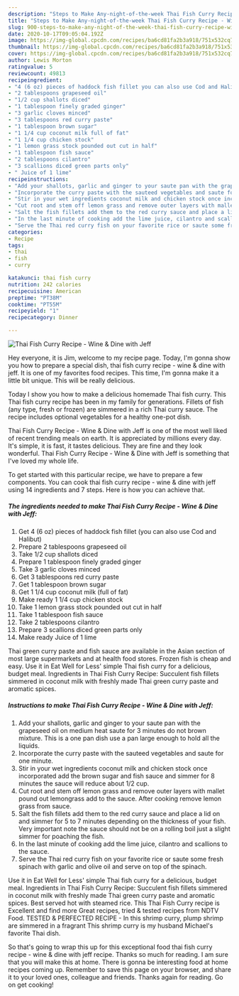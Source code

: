 ```yaml
---
description: "Steps to Make Any-night-of-the-week Thai Fish Curry Recipe - Wine &amp;amp; Dine with Jeff"
title: "Steps to Make Any-night-of-the-week Thai Fish Curry Recipe - Wine &amp;amp; Dine with Jeff"
slug: 900-steps-to-make-any-night-of-the-week-thai-fish-curry-recipe-wine-and-amp-dine-with-jeff
date: 2020-10-17T09:05:04.192Z
image: https://img-global.cpcdn.com/recipes/ba6cd81fa2b3a918/751x532cq70/thai-fish-curry-recipe-wine-dine-with-jeff-recipe-main-photo.jpg
thumbnail: https://img-global.cpcdn.com/recipes/ba6cd81fa2b3a918/751x532cq70/thai-fish-curry-recipe-wine-dine-with-jeff-recipe-main-photo.jpg
cover: https://img-global.cpcdn.com/recipes/ba6cd81fa2b3a918/751x532cq70/thai-fish-curry-recipe-wine-dine-with-jeff-recipe-main-photo.jpg
author: Lewis Morton
ratingvalue: 5
reviewcount: 49813
recipeingredient:
- "4 (6 oz) pieces of haddock fish fillet you can also use Cod and Halibut"
- "2 tablespoons grapeseed oil"
- "1/2 cup shallots diced"
- "1 tablespoon finely graded ginger"
- "3 garlic cloves minced"
- "3 tablespoons red curry paste"
- "1 tablespoon brown sugar"
- "1 1/4 cup coconut milk full of fat"
- "1 1/4 cup chicken stock"
- "1 lemon grass stock pounded out cut in half"
- "1 tablespoon fish sauce"
- "2 tablespoons cilantro"
- "3 scallions diced green parts only"
- " Juice of 1 lime"
recipeinstructions:
- "Add your shallots, garlic and ginger to your saute pan with the grapeseed oil on medium heat saute for 3 minutes do not brown mixture. This is a one pan dish use a pan large enough to hold all the liquids."
- "Incorporate the curry paste with the sauteed vegetables and saute for one minute."
- "Stir in your wet ingredients coconut milk and chicken stock once incorporated add the brown sugar and fish sauce and simmer for 8 minutes the sauce will reduce about 1/2 cup."
- "Cut root and stem off lemon grass and remove outer layers with mallet pound out lemongrass add to the sauce. After cooking remove lemon grass from sauce."
- "Salt the fish fillets add them to the red curry sauce and place a lid on and simmer for 5 to 7 minutes depending on the thickness of your fish. Very important note the sauce should not be on a rolling boil just a slight simmer for poaching the fish."
- "In the last minute of cooking add the lime juice, cilantro and scallions to the sauce."
- "Serve the Thai red curry fish on your favorite rice or saute some fresh spinach with garlic and olive oil and serve on top of the spinach."
categories:
- Recipe
tags:
- thai
- fish
- curry

katakunci: thai fish curry 
nutrition: 242 calories
recipecuisine: American
preptime: "PT38M"
cooktime: "PT55M"
recipeyield: "1"
recipecategory: Dinner

---
```



![Thai Fish Curry Recipe - Wine &amp; Dine with Jeff](https://img-global.cpcdn.com/recipes/ba6cd81fa2b3a918/751x532cq70/thai-fish-curry-recipe-wine-dine-with-jeff-recipe-main-photo.jpg)

Hey everyone, it is Jim, welcome to my recipe page. Today, I'm gonna show you how to prepare a special dish, thai fish curry recipe - wine &amp; dine with jeff. It is one of my favorites food recipes. This time, I'm gonna make it a little bit unique. This will be really delicious.

Today I show you how to make a delicious homemade Thai fish curry. This Thai fish curry recipe has been in my family for generations. Fillets of fish (any type, fresh or frozen) are simmered in a rich Thai curry sauce. The recipe includes optional vegetables for a healthy one-pot dish.

Thai Fish Curry Recipe - Wine &amp; Dine with Jeff is one of the most well liked of recent trending meals on earth. It is appreciated by millions every day. It's simple, it is fast, it tastes delicious. They are fine and they look wonderful. Thai Fish Curry Recipe - Wine &amp; Dine with Jeff is something that I've loved my whole life.


To get started with this particular recipe, we have to prepare a few components. You can cook thai fish curry recipe - wine &amp; dine with jeff using 14 ingredients and 7 steps. Here is how you can achieve that.

<!--inarticleads1-->

##### The ingredients needed to make Thai Fish Curry Recipe - Wine &amp; Dine with Jeff:

1. Get 4 (6 oz) pieces of haddock fish fillet (you can also use Cod and Halibut)
1. Prepare 2 tablespoons grapeseed oil
1. Take 1/2 cup shallots diced
1. Prepare 1 tablespoon finely graded ginger
1. Take 3 garlic cloves minced
1. Get 3 tablespoons red curry paste
1. Get 1 tablespoon brown sugar
1. Get 1 1/4 cup coconut milk (full of fat)
1. Make ready 1 1/4 cup chicken stock
1. Take 1 lemon grass stock pounded out cut in half
1. Take 1 tablespoon fish sauce
1. Take 2 tablespoons cilantro
1. Prepare 3 scallions diced green parts only
1. Make ready  Juice of 1 lime


Thai green curry paste and fish sauce are available in the Asian section of most large supermarkets and at health food stores. Frozen fish is cheap and easy. Use it in Eat Well for Less&#39; simple Thai fish curry for a delicious, budget meal. Ingredients in Thai Fish Curry Recipe: Succulent fish fillets simmered in coconut milk with freshly made Thai green curry paste and aromatic spices. 

<!--inarticleads2-->

##### Instructions to make Thai Fish Curry Recipe - Wine &amp; Dine with Jeff:

1. Add your shallots, garlic and ginger to your saute pan with the grapeseed oil on medium heat saute for 3 minutes do not brown mixture. This is a one pan dish use a pan large enough to hold all the liquids.
1. Incorporate the curry paste with the sauteed vegetables and saute for one minute.
1. Stir in your wet ingredients coconut milk and chicken stock once incorporated add the brown sugar and fish sauce and simmer for 8 minutes the sauce will reduce about 1/2 cup.
1. Cut root and stem off lemon grass and remove outer layers with mallet pound out lemongrass add to the sauce. After cooking remove lemon grass from sauce.
1. Salt the fish fillets add them to the red curry sauce and place a lid on and simmer for 5 to 7 minutes depending on the thickness of your fish. Very important note the sauce should not be on a rolling boil just a slight simmer for poaching the fish.
1. In the last minute of cooking add the lime juice, cilantro and scallions to the sauce.
1. Serve the Thai red curry fish on your favorite rice or saute some fresh spinach with garlic and olive oil and serve on top of the spinach.


Use it in Eat Well for Less&#39; simple Thai fish curry for a delicious, budget meal. Ingredients in Thai Fish Curry Recipe: Succulent fish fillets simmered in coconut milk with freshly made Thai green curry paste and aromatic spices. Best served hot with steamed rice. This Thai Fish Curry recipe is Excellent and find more Great recipes, tried &amp; tested recipes from NDTV Food. TESTED &amp; PERFECTED RECIPE - In this shrimp curry, plump shrimp are simmered in a fragrant This shrimp curry is my husband Michael&#39;s favorite Thai dish. 

So that's going to wrap this up for this exceptional food thai fish curry recipe - wine &amp; dine with jeff recipe. Thanks so much for reading. I am sure that you will make this at home. There is gonna be interesting food at home recipes coming up. Remember to save this page on your browser, and share it to your loved ones, colleague and friends. Thanks again for reading. Go on get cooking!
